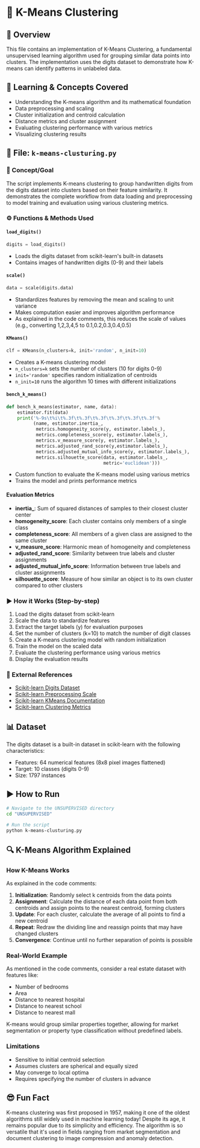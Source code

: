 # 📂 K-Means Clustering

## 🧠 Overview
This file contains an implementation of K-Means Clustering, a fundamental unsupervised learning algorithm used for grouping similar data points into clusters. The implementation uses the digits dataset to demonstrate how K-means can identify patterns in unlabeled data.

## 📘 Learning & Concepts Covered
- Understanding the K-means algorithm and its mathematical foundation
- Data preprocessing and scaling
- Cluster initialization and centroid calculation
- Distance metrics and cluster assignment
- Evaluating clustering performance with various metrics
- Visualizing clustering results

## 🎯 File: `k-means-clusturing.py`

### 📌 Concept/Goal
The script implements K-means clustering to group handwritten digits from the digits dataset into clusters based on their feature similarity. It demonstrates the complete workflow from data loading and preprocessing to model training and evaluation using various clustering metrics.

### ⚙️ Functions & Methods Used

#### `load_digits()`
```python
digits = load_digits()
```
- Loads the digits dataset from scikit-learn's built-in datasets
- Contains images of handwritten digits (0-9) and their labels

#### `scale()`
```python
data = scale(digits.data)
```
- Standardizes features by removing the mean and scaling to unit variance
- Makes computation easier and improves algorithm performance
- As explained in the code comments, this reduces the scale of values (e.g., converting 1,2,3,4,5 to 0.1,0.2,0.3,0.4,0.5)

#### `KMeans()`
```python
clf = KMeans(n_clusters=k, init='random', n_init=10)
```
- Creates a K-means clustering model
- `n_clusters=k` sets the number of clusters (10 for digits 0-9)
- `init='random'` specifies random initialization of centroids
- `n_init=10` runs the algorithm 10 times with different initializations

#### `bench_k_means()`
```python
def bench_k_means(estimator, name, data):
    estimator.fit(data)
    print('%-9s\t%i\t%.3f\t%.3f\t%.3f\t%.3f\t%.3f\t%.3f'%
          (name, estimator.inertia_,
           metrics.homogeneity_score(y, estimator.labels_),
           metrics.completeness_score(y, estimator.labels_),
           metrics.v_measure_score(y, estimator.labels_),
           metrics.adjusted_rand_score(y,estimator.labels_),
           metrics.adjusted_mutual_info_score(y, estimator.labels_),
           metrics.silhouette_score(data, estimator.labels_,
                                    metric='euclidean')))
```
- Custom function to evaluate the K-means model using various metrics
- Trains the model and prints performance metrics

#### Evaluation Metrics
- **inertia_**: Sum of squared distances of samples to their closest cluster center
- **homogeneity_score**: Each cluster contains only members of a single class
- **completeness_score**: All members of a given class are assigned to the same cluster
- **v_measure_score**: Harmonic mean of homogeneity and completeness
- **adjusted_rand_score**: Similarity between true labels and cluster assignments
- **adjusted_mutual_info_score**: Information between true labels and cluster assignments
- **silhouette_score**: Measure of how similar an object is to its own cluster compared to other clusters

### ▶️ How it Works (Step-by-step)
1. Load the digits dataset from scikit-learn
2. Scale the data to standardize features
3. Extract the target labels (y) for evaluation purposes
4. Set the number of clusters (k=10) to match the number of digit classes
5. Create a K-means clustering model with random initialization
6. Train the model on the scaled data
7. Evaluate the clustering performance using various metrics
8. Display the evaluation results

### 📄 External References
- [Scikit-learn Digits Dataset](https://scikit-learn.org/stable/modules/generated/sklearn.datasets.load_digits.html)
- [Scikit-learn Preprocessing Scale](https://scikit-learn.org/stable/modules/generated/sklearn.preprocessing.scale.html)
- [Scikit-learn KMeans Documentation](https://scikit-learn.org/stable/modules/generated/sklearn.cluster.KMeans.html)
- [Scikit-learn Clustering Metrics](https://scikit-learn.org/stable/modules/classes.html#module-sklearn.metrics.cluster)

## 📊 Dataset
The digits dataset is a built-in dataset in scikit-learn with the following characteristics:
- Features: 64 numerical features (8x8 pixel images flattened)
- Target: 10 classes (digits 0-9)
- Size: 1797 instances

## ▶️ How to Run
```bash
# Navigate to the UNSUPERVISED directory
cd "UNSUPERVISED"

# Run the script
python k-means-clusturing.py
```

## 🔍 K-Means Algorithm Explained

### How K-Means Works
As explained in the code comments:

1. **Initialization**: Randomly select k centroids from the data points
2. **Assignment**: Calculate the distance of each data point from both centroids and assign points to the nearest centroid, forming clusters
3. **Update**: For each cluster, calculate the average of all points to find a new centroid
4. **Repeat**: Redraw the dividing line and reassign points that may have changed clusters
5. **Convergence**: Continue until no further separation of points is possible

### Real-World Example
As mentioned in the code comments, consider a real estate dataset with features like:
- Number of bedrooms
- Area
- Distance to nearest hospital
- Distance to nearest school
- Distance to nearest mall

K-means would group similar properties together, allowing for market segmentation or property type classification without predefined labels.

### Limitations
- Sensitive to initial centroid selection
- Assumes clusters are spherical and equally sized
- May converge to local optima
- Requires specifying the number of clusters in advance

## 😎 Fun Fact
K-means clustering was first proposed in 1957, making it one of the oldest algorithms still widely used in machine learning today! Despite its age, it remains popular due to its simplicity and efficiency. The algorithm is so versatile that it's used in fields ranging from market segmentation and document clustering to image compression and anomaly detection.